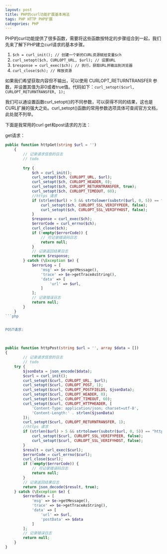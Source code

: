 ```yaml
---
layout: post
title: PHP的curl功能扩展基本用法
tags: PHP HTTP PHP扩展
categories: PHP
---
```


PHP的curl功能提供了很多函数，需要将这些函数按特定的步骤组合到一起，我们先来了解下PHP建立curl请求的基本步骤。

 1. `$ch = curl_init(); // 创建一个新的CURL资源赋给变量$ch `
 2. `curl_setopt($ch, CURLOPT_URL, $url); // 设置URL`
 3. `$response = curl_exec($ch); // 执行，获取URL并输出到浏览器`
 4. `curl_close($ch); // 释放资源`

如果我们希望获取内容但不输出，可以使用 CURLOPT_RETURNTRANSFER 参数，并设置其值为非0或者true值。代码如下：`curl_setopt($curl, CURLOPT_RETURNTRANSFER, 1);`

我们可以通设置函数curl_setopt()的不同参数，可以获得不同的结果，这也是CURL扩展的强大之处。curl_setopt()函数的常用参数选项具体可查阅官方文档，此处就不列举。

下面是我常用的curl get和post请求的方法：

get请求：
```php
public function httpGet(string $url = '')
    {
        // 记录请求信息的日志
        // todo
        
        try {
            $ch = curl_init();
            curl_setopt($ch, CURLOPT_URL, $url);
            curl_setopt($ch, CURLOPT_HEADER, 0);
            curl_setopt($ch, CURLOPT_RETURNTRANSFER, true);
            curl_setopt($ch, CURLOPT_TIMEOUT, 60);
            //https 请求
            if (strlen($url) > 5 && strtolower(substr($url, 0, 5)) == "https") {
                curl_setopt($ch, CURLOPT_SSL_VERIFYPEER, false);
                curl_setopt($ch, CURLOPT_SSL_VERIFYHOST, false);
            }
            $response = curl_exec($ch);
            $errorCode = curl_errno($ch);
            curl_close($ch);
            if (!empty($errorCode)) {
                // 可记录错误码日志
                return null;
            }
            // 记录返回结果日志
            return $response;
        } catch (\Exception $e) {
            $errorLog = [
                'msg' => $e->getMessage(),
                'trace' => $e->getTraceAsString(),
                'data' => [
                    'url' => $url,
                ]
            ];
            // 记录错误日志
            return null;
        }
    }
​```php


POST请求:
```

​        
```php
public function httpPost(string $url = '', array $data = [])
{
        // 记录请求信息的日志
        // todo
    try {
        $jsonData = json_encode($data);
        $curl = curl_init();
        curl_setopt($curl, CURLOPT_URL, $url);
        curl_setopt($curl, CURLOPT_POST, 1);
        curl_setopt($curl, CURLOPT_POSTFIELDS, $jsonData);
        curl_setopt($curl, CURLOPT_HEADER, 0);
        curl_setopt($curl, CURLOPT_TIMEOUT, 60);
        curl_setopt($curl, CURLOPT_HTTPHEADER, [
            'Content-Type: application/json; charset=utf-8',
            'Content-Length:' . strlen($jsonData)
        ]);
        curl_setopt($curl, CURLOPT_RETURNTRANSFER, 1);
        //https 请求
        if (strlen($url) > 5 && strtolower(substr($url, 0, 5)) == "https") {
            curl_setopt($curl, CURLOPT_SSL_VERIFYPEER, false);
            curl_setopt($curl, CURLOPT_SSL_VERIFYHOST, false);
        }
        $result = curl_exec($curl);
        $errorCode = curl_errno($curl);
        curl_close($curl);
        if (!empty($errorCode)) {
            // 可记录错误码日志
            return null;
        }
        // 记录返回结果日志
        return json_decode($result, true);
    } catch (\Exception $e) {
        $errorData = [
            'msg' => $e->getMessage(),
            'trace' => $e->getTraceAsString(),
            'data' => [
                'url' => $url,
                'postData' => $data
            ]
        ];
        // 记录错误日志
        return null;
    }
} 
```